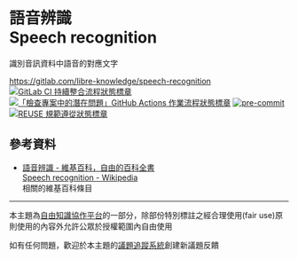 # 語音辨識<br>Speech recognition

識別音訊資料中語音的對應文字

<https://gitlab.com/libre-knowledge/speech-recognition>  
[![GitLab CI 持續整合流程狀態標章](https://gitlab.com/libre-knowledge/speech-recognition/badges/main/pipeline.svg?ignore_skipped=true "點擊查看 GitLab CI 持續整合流程的運行狀態")](https://gitlab.com/libre-knowledge/speech-recognition/-/commits/main) [![「檢查專案中的潛在問題」GitHub Actions 作業流程狀態標章](https://github.com/libre-knowledge/speech-recognition/actions/workflows/check-potential-problems.yml/badge.svg "本專案使用 GitHub Actions 自動化檢查專案中的潛在問題")](https://github.com/libre-knowledge/speech-recognition/actions/workflows/check-potential-problems.yml) [![pre-commit](https://img.shields.io/badge/pre--commit-enabled-brightgreen?logo=pre-commit&logoColor=white "本專案使用 pre-commit 檢查專案中的潛在問題")](https://github.com/pre-commit/pre-commit) [![REUSE 規範遵從狀態標章](https://api.reuse.software/badge/gitlab.com/libre-knowledge/speech-recognition "本專案遵從 REUSE 規範降低軟體授權合規成本")](https://api.reuse.software/info/gitlab.com/libre-knowledge/speech-recognition)

<!--
## 基本概念

（待補）

## 解決方案

（待補）
-->

## 參考資料

* [語音辨識 - 維基百科，自由的百科全書](https://zh.wikipedia.org/zh-tw/%E8%AF%AD%E9%9F%B3%E8%AF%86%E5%88%AB)  
  [Speech recognition - Wikipedia](https://en.wikipedia.org/wiki/Speech_recognition)  
  相關的維基百科條目

---

本主題為[自由知識協作平台](https://libre-knowledge.github.io/)的一部分，除部份特別標註之經合理使用(fair use)原則使用的內容外允許公眾於授權範圍內自由使用

如有任何問題，歡迎於本主題的[議題追蹤系統](https://github.com/libre-knowledge/speech-recognition/issues)創建新議題反饋
